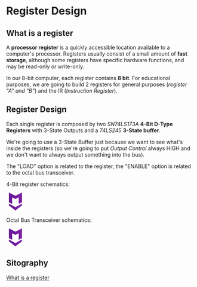 # Register Design

## What is a register

A **processor register** is a quickly accessible location available to a computer's processor. Registers usually consist of a small amount of **fast storage**, although some registers have specific hardware functions, and may be read-only or write-only.

In our 8-bit computer, each register contains **8 bit**. For educational purposes, we are going to build 2 registers for general purposes (*register "A" and "B"*) and the IR (*Instruction Register*).

## Register Design

Each single register is composed by two *SN74LS173A* **4-Bit D-Type Registers** with 3-State Outputs and a *74LS245* **3-State buffer**.

We're going to use a 3-State Buffer just because we want to see what's inside the registers (so we're going to put *Output Control* always HIGH and we don't want to always output something into the bus).

The "LOAD" option is related to the register, the "ENABLE" option is related to the octal bus transceiver.

4-Bit register schematics:

![alt text](https://github.com/adam-p/markdown-here/raw/master/src/common/images/icon48.png "Logo Title Text 1")

Octal Bus Transceiver schematics:

![alt text](https://github.com/adam-p/markdown-here/raw/master/src/common/images/icon48.png "Logo Title Text 1")

## Sitography

[What is a register](https://en.wikipedia.org/wiki/Processor_register)